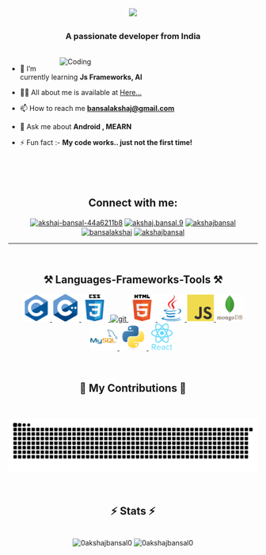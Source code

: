 <h1 align="center">
    <img src="https://readme-typing-svg.herokuapp.com/?font=Righteous&size=35&center=true&vCenter=true&width=500&height=70&duration=5500&lines=Hi+There!+👋;+I'm+Akshaj+Bansal!;" />
</h1>

<h3 align="center">A passionate developer from India</h3> <br/>
<img align="right" alt="Coding" width="400" src="https://cdn.dribbble.com/users/1162077/screenshots/3848914/programmer.gif">



- 🌱 I’m currently learning **Js Frameworks, AI**

- 👨‍💻 All about me is available at <a href="https://www.linkedin.com/in/akshaj-bansal-44a6211b8/">Here...</a>

- 📫 How to reach me **bansalakshaj@gmail.com**

- 💬 Ask me about **Android , MEARN**

- ⚡ Fun fact :- **My code works.. just not the first time!**


<br/>
<br/>
<br/>
<h2 align="center">Connect with me:</h2>
<p align="center">
<a href="https://linkedin.com/in/akshaj-bansal-44a6211b8" target="blank"><img align="center" src="https://raw.githubusercontent.com/rahuldkjain/github-profile-readme-generator/master/src/images/icons/Social/linked-in-alt.svg" alt="akshaj-bansal-44a6211b8" height="45" width="55" /></a>
<a href="https://fb.com/akshaj.bansal.9" target="blank"><img align="center" src="https://raw.githubusercontent.com/rahuldkjain/github-profile-readme-generator/master/src/images/icons/Social/facebook.svg" alt="akshaj.bansal.9" height="45" width="55" /></a>
<a href="https://instagram.com/akshajbansal" target="blank"><img align="center" src="https://raw.githubusercontent.com/rahuldkjain/github-profile-readme-generator/master/src/images/icons/Social/instagram.svg" alt="akshajbansal" height="45" width="55" /></a>
<a href="https://www.hackerrank.com/bansalakshaj" target="blank"><img align="center" src="https://raw.githubusercontent.com/rahuldkjain/github-profile-readme-generator/master/src/images/icons/Social/hackerrank.svg" alt="bansalakshaj" height="45" width="55" /></a>
<a href="https://www.leetcode.com/akshajbansal" target="blank"><img align="center" src="https://raw.githubusercontent.com/rahuldkjain/github-profile-readme-generator/master/src/images/icons/Social/leet-code.svg" alt="akshajbansal" height="45" width="55" /></a>
</p>


<hr/>
<br/>
<h2 align="center">⚒️ Languages-Frameworks-Tools ⚒️</h2>
<p align="center"> <a href="https://www.cprogramming.com/" target="_blank" rel="noreferrer"> <img src="https://raw.githubusercontent.com/devicons/devicon/master/icons/c/c-original.svg" alt="c" width="55" height="55"/> </a> <a href="https://www.w3schools.com/cpp/" target="_blank" rel="noreferrer"> <img src="https://raw.githubusercontent.com/devicons/devicon/master/icons/cplusplus/cplusplus-original.svg" alt="cplusplus" width="55" height="55"/> </a> <a href="https://www.w3schools.com/css/" target="_blank" rel="noreferrer"> <img src="https://raw.githubusercontent.com/devicons/devicon/master/icons/css3/css3-original-wordmark.svg" alt="css3" width="55" height="55"/> </a> <a href="https://git-scm.com/" target="_blank" rel="noreferrer"> <img src="https://www.vectorlogo.zone/logos/git-scm/git-scm-icon.svg" alt="git" width="55" height="55"/> </a> <a href="https://www.w3.org/html/" target="_blank" rel="noreferrer"> <img src="https://raw.githubusercontent.com/devicons/devicon/master/icons/html5/html5-original-wordmark.svg" alt="html5" width="55" height="55"/> </a> <a href="https://www.java.com" target="_blank" rel="noreferrer"> <img src="https://raw.githubusercontent.com/devicons/devicon/master/icons/java/java-original.svg" alt="java" width="55" height="55"/> </a> <a href="https://developer.mozilla.org/en-US/docs/Web/JavaScript" target="_blank" rel="noreferrer"> <img src="https://raw.githubusercontent.com/devicons/devicon/master/icons/javascript/javascript-original.svg" alt="javascript" width="55" height="55"/> </a> <a href="https://www.mongodb.com/" target="_blank" rel="noreferrer"> <img src="https://raw.githubusercontent.com/devicons/devicon/master/icons/mongodb/mongodb-original-wordmark.svg" alt="mongodb" width="55" height="55"/> </a> <a href="https://www.mysql.com/" target="_blank" rel="noreferrer"> <img src="https://raw.githubusercontent.com/devicons/devicon/master/icons/mysql/mysql-original-wordmark.svg" alt="mysql" width="55" height="55"/> </a> <a href="https://www.python.org" target="_blank" rel="noreferrer"> <img src="https://raw.githubusercontent.com/devicons/devicon/master/icons/python/python-original.svg" alt="python" width="55" height="55"/> </a> <a href="https://reactjs.org/" target="_blank" rel="noreferrer"> <img src="https://raw.githubusercontent.com/devicons/devicon/master/icons/react/react-original-wordmark.svg" alt="react" width="55" height="55"/> </a> </p>

<br/>

<div align="center">
    <h2>🐍 My Contributions 🐍</h2>
    <br/>
</div>
<div align="center">
    
  ![snake gif](https://github.com/0AkshajBansal0/0AkshajBansal0/blob/output/github-snake-dark.svg)
</div>
<br/>
	
<h2 align="center">⚡ Stats ⚡</h2>
<br>
<div align=center>
  <img width=350 src="https://github-readme-stats.vercel.app/api/top-langs?username=0akshajbansal0&show_icons=true&locale=en&layout=compact" alt="0akshajbansal0" />
  <img width=390 src="https://github-readme-stats.vercel.app/api?username=0akshajbansal0&show_icons=true&locale=en" alt="0akshajbansal0" />
</div>

